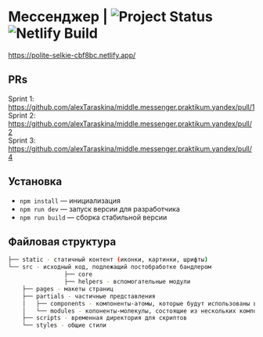 # Мессенджер | ![Project Status](https://img.shields.io/badge/status-development-green) ![Netlify Build](https://img.shields.io/netlify/10e7e0c9-8fed-461c-8611-6a04f963867a)

https://polite-selkie-cbf8bc.netlify.app/

## PRs

Sprint 1: https://github.com/alexTaraskina/middle.messenger.praktikum.yandex/pull/1  
Sprint 2: https://github.com/alexTaraskina/middle.messenger.praktikum.yandex/pull/2  
Sprint 3: https://github.com/alexTaraskina/middle.messenger.praktikum.yandex/pull/4

## Установка

- `npm install` — инициализация
- `npm run dev` — запуск версии для разработчика
- `npm run build` — сборка стабильной версии

## Файловая структура 
    
```bash
├── static - статичный контент (иконки, картинки, шрифты)
└── src - исходный код, подлежащий постобработке бандлером
				├── core
				├── helpers - вспомогательные модули
    ├── pages - макеты страниц
    ├── partials - частичные представления
    │   ├── components - компоненты-атомы, которые будут использованы в двух и более модулях
    │   └── modules - копоненты-молекулы, состоящие из нескольких компонентов-автомов
    ├── scripts - временная директория для скриптов  
    └── styles - общие стили
```
